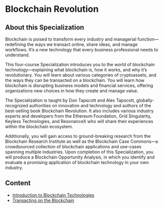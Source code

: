 # Blockchain Revolution

## About this Specialization
Blockchain is poised to transform every industry and managerial function—redefining the ways we transact online, share ideas, and manage workflows. It’s a new technology that every business professional needs to understand.

This four-course Specialization introduces you to the world of blockchain technology—explaining what blockchain is, how it works, and why it’s revolutionary. You will learn about various categories of cryptoassets, and the ways they can be transacted on a blockchain. You will learn how blockchain is disrupting business models and financial services, offering organizations new choices in how they create and manage value.

The Specialization is taught by Don Tapscott and Alex Tapscott, globally-recognized authorities on innovation and technology and authors of the best-selling book Blockchain Revolution. It also includes various industry experts and developers from the Ethereum Foundation, Grid Singularity, Keyless Technologies, and ResonanceX who will share their experiences within the blockchain ecosystem.

Additionally, you will gain access to ground-breaking research from the Blockchain Research Institute as well as the  Blockchain Case Commons—a crowdsourced collection of blockchain applications and use-cases spanning multiple industries. Upon completion of this Specialization, you will produce a Blockchain Opportunity Analysis, in which you identify and evaluate a promising application of blockchain technology in your own industry.

## Content
* [Introduction to Blockchain Technologies](./M1_Introduction_to_Blockchain_Technologies/README.md)
* [Transacting on the Blockchain](./M2_Transacting_on_the_Blockchain/README.md)
